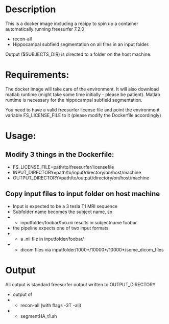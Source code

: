 # Description
This is a docker image including a recipy to spin up a container 
automatically running freesurfer 7.2.0
 - recon-all
 - Hippocampal subfield segmentation
on all files in an input folder.

Output ($SUBJECTS_DIR) is directed to a folder on the host machine.
 
 
# Requirements:
The docker image will take care of the environment.
It will also download matlab runtime (might take some time
initially - please be patient). Matlab runtime is necessary for 
the hippocampal subfield segmentation.

You need to have a valid freesurfer license file and point 
the environment variable FS_LICENSE_FILE to it (please modify the Dockerfile
accordingly)
 
 
# Usage:
## Modify 3 things in the Dockerfile:
 - FS_LICENSE_FILE=path/to/freesurfer/licensefile
 - INPUT_DIRECTORY=path/to/input/directory/on/host/machine
 - OUTPUT_DIRECTORY=path/to/output/directory/on/host/machine
 
 
## Copy input files to input folder on host machine
 - Input is expected to be a 3 tesla T1 MRI sequence
 - Subfolder name becomes the subject name, so
 - - inputfolder/foobar/foo.nii results in subjectname foobar
 - the pipeline expects one of two input formats:
 - - a .nii file in inputfolder/foobar/
 - - dicom files via inputfolder/1000*/10000*/10000*/some_dicom_files

 
# Output
All output is standard freesurfer output written to OUTPUT_DIRECTORY
 - output of 
 - - recon-all (with flags -3T -all)
 - - segmentHA_t1.sh
